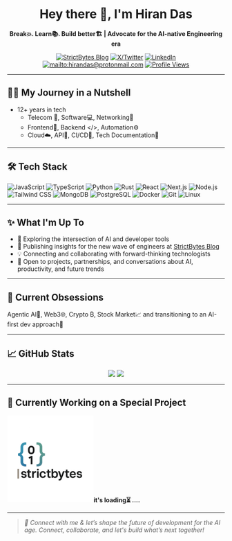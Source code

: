 <!-- HEADER -->
<h1 align="center">Hey there 👋, I'm Hiran Das</h1>
<p align="center">
  <b>Break💥. Learn📚. Build better🏗️ | Advocate for the AI-native Engineering era</b>
</p>

<div align="center">
  <a href="https://strictbytes.hashnode.dev/" target="_blank"><img src="https://img.shields.io/badge/Blog-Strictbytes-2962ff?style=flat&logo=hashnode&logoColor=white" alt="StrictBytes Blog" /></a>
  <a href="https://x.com/hirandas2610" target="_blank"><img src="https://img.shields.io/badge/X-@hirandas2610-000000?style=flat&logo=twitter&logoColor=white" alt="X/Twitter" /></a>
  <a href="https://linkedin.com/in/hirandas2610" target="_blank"><img src="https://img.shields.io/badge/LinkedIn-hirandas2610-0077B5?style=flat&logo=linkedin&logoColor=white" alt="LinkedIn" /></a>
  <a href="https://github.com/hirandas2610"><img src="https://img.shields.io/badge/Email-hirandas@protonmail.com-red?style=flat&logo=gmail&logoColor=white" alt="mailto:hirandas@protonmail.com" /></a>
  <a href="https://github.com/hirandas2610"><img src="https://komarev.com/ghpvc/?username=hirandas2610&style=flat-square&color=blue" alt="Profile Views" /></a>
</div>

---

## 🧑‍💻 My Journey in a Nutshell

- 12+ years in tech
   - Telecom 📶, Software💻, Networking🛜
   - Frontend🎨, Backend </>, Automation⚙️
   - Cloud☁️, API🔌, CI/CD🔄, Tech Documentation📝

---

## 🛠️ Tech Stack

![JavaScript](https://img.shields.io/badge/-JavaScript-181717?style=flat&logo=javascript)
![TypeScript](https://img.shields.io/badge/-TypeScript-181717?style=flat&logo=typescript)
![Python](https://img.shields.io/badge/-Python-181717?style=flat&logo=python)
![Rust](https://img.shields.io/badge/-Rust-181717?style=flat&logo=rust)
![React](https://img.shields.io/badge/-React-181717?style=flat&logo=react)
![Next.js](https://img.shields.io/badge/-Next.js-181717?style=flat&logo=next.js)
![Node.js](https://img.shields.io/badge/-Node.js-181717?style=flat&logo=node.js)
![Tailwind CSS](https://img.shields.io/badge/-Tailwind_CSS-181717?style=flat&logo=tailwindcss)
![MongoDB](https://img.shields.io/badge/-MongoDB-181717?style=flat&logo=mongodb)
![PostgreSQL](https://img.shields.io/badge/-PostgreSQL-181717?style=flat&logo=postgresql)
![Docker](https://img.shields.io/badge/-Docker-181717?style=flat&logo=docker)
![Git](https://img.shields.io/badge/-Git-181717?style=flat&logo=git)
![Linux](https://img.shields.io/badge/-Linux-181717?style=flat&logo=linux)

---

## ✨ What I'm Up To

- 🧪 Exploring the intersection of AI and developer tools
- 📝 Publishing insights for the new wave of engineers at [StrictBytes Blog](https://strictbytes.hashnode.dev)
- 💡 Connecting and collaborating with forward-thinking technologists
- 👀 Open to projects, partnerships, and conversations about AI, productivity, and future trends

---

## 🌱 Current Obsessions

Agentic AI👾, Web3🌐, Crypto ₿, Stock Market📈 and transitioning to an AI-first dev approach🧠

---

## 📈 GitHub Stats

<p align="center">
  <img src="https://github-readme-stats.vercel.app/api?username=hirandas2610&show_icons=true&theme=tokyonight" width="45%" />
  <img src="https://github-readme-streak-stats.herokuapp.com/?user=hirandas2610&theme=tokyonight" width="45%" />
</p>

---

## 🔧 Currently Working on a Special Project
<p align="left">
  <a href="https://strictbytes.hashnode.dev/welcome-to-strictbytes-a-developers-hub-for-the-ai-age" target="_blank"><img src="strictbytes_logo_01.png" width="200" height="200" alt="Strictbytes logo" /></a><b>it's loading⏳ ....</b>
</p>

  

---

> _🤝 Connect with me & let’s shape the future of development for the AI age. Connect, collaborate, and let's build what’s next together!_

